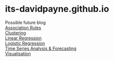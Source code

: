 # its-davidpayne.github.io
Possible future blog
<br/>
[Association Rules](http://its-davidpayne.github.io/ecommerce.html)
<br/>
[Clustering](http://its-davidpayne.github.io/knowledge_modelling.html)
<br/>
[Linear Regression](http://its-davidpayne.github.io/housing.html)
<br/>
[Logistic Regression](http://its-davidpayne.github.io/cc_defaults.html)
<br/>
[Time Series Analysis & Forecasting](http://its-davidpayne.github.io/clothing_sales.html)
<br/>
[Visualisation](http://its-davidpayne.github.io/parking_tickets.html)
<br/>